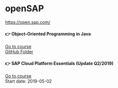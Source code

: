 # openSAP

https://open.sap.com/
  
#### :point_right: Object-Oriented Programming in Java  
[Go to course](https://open.sap.com/courses/java1/)  
[GitHub Folder](https://github.com/Nov05/openSAP/tree/master/Object-Oriented%20Programming%20in%20Java)  

#### :point_right: SAP Cloud Platform Essentials (Update Q2/2019)  
[Go to course](https://open.sap.com/courses/cp1-3/)   
Start date: 2019-05-02  